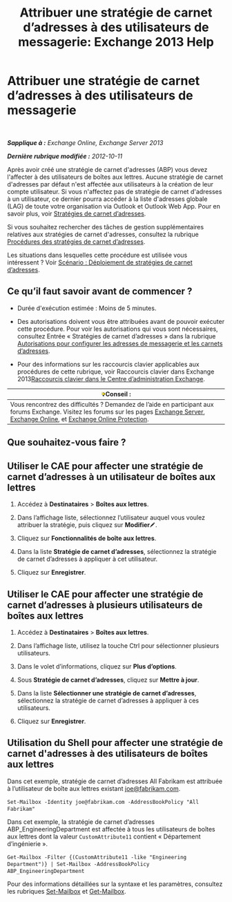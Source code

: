 ﻿---
title: 'Attribuer une stratégie de carnet d’adresses à des utilisateurs de messagerie: Exchange 2013 Help'
TOCTitle: Attribuer une stratégie de carnet d’adresses à des utilisateurs de messagerie
ms:assetid: bdfe6575-24c0-47d0-9cfb-ece910db248b
ms:mtpsurl: https://technet.microsoft.com/fr-fr/library/Hh529942(v=EXCHG.150)
ms:contentKeyID: 50479085
ms.date: 04/24/2018
mtps_version: v=EXCHG.150
ms.translationtype: HT
---

# Attribuer une stratégie de carnet d’adresses à des utilisateurs de messagerie

 

_**Sapplique à :** Exchange Online, Exchange Server 2013_

_**Dernière rubrique modifiée :** 2012-10-11_

Après avoir créé une stratégie de carnet d'adresses (ABP) vous devez l'affecter à des utilisateurs de boîtes aux lettres. Aucune stratégie de carnet d'adresses par défaut n'est affectée aux utilisateurs à la création de leur compte utilisateur. Si vous n'affectez pas de stratégie de carnet d'adresses à un utilisateur, ce dernier pourra accéder à la liste d'adresses globale (LAG) de toute votre organisation via Outlook et Outlook Web App. Pour en savoir plus, voir [Stratégies de carnet d’adresses](address-book-policies-exchange-2013-help.md).

Si vous souhaitez rechercher des tâches de gestion supplémentaires relatives aux stratégies de carnet d'adresses, consultez la rubrique [Procédures des stratégies de carnet d’adresses](address-book-policy-procedures-exchange-2013-help.md).

Les situations dans lesquelles cette procédure est utilisée vous intéressent ? Voir [Scénario : Déploiement de stratégies de carnet d’adresses](scenario-deploying-address-book-policies-exchange-2013-help.md).

## Ce qu’il faut savoir avant de commencer ?

  - Durée d'exécution estimée : Moins de 5 minutes.

  - Des autorisations doivent vous être attribuées avant de pouvoir exécuter cette procédure. Pour voir les autorisations qui vous sont nécessaires, consultez Entrée « Stratégies de carnet d’adresses » dans la rubrique [Autorisations pour configurer les adresses de messagerie et les carnets d’adresses](email-address-and-address-book-permissions-exchange-2013-help.md).

  - Pour des informations sur les raccourcis clavier applicables aux procédures de cette rubrique, voir Raccourcis clavier dans Exchange 2013[Raccourcis clavier dans le Centre d’administration Exchange](keyboard-shortcuts-in-the-exchange-admin-center-exchange-online-protection-help.md).

<table>
<thead>
<tr class="header">
<th><img src="images/Bb125224.tip(EXCHG.150).gif" title="Conseil" alt="Conseil" />Conseil :</th>
</tr>
</thead>
<tbody>
<tr class="odd">
<td>Vous rencontrez des difficultés ? Demandez de l’aide en participant aux forums Exchange. Visitez les forums sur les pages <a href="https://go.microsoft.com/fwlink/p/?linkid=60612">Exchange Server</a>, <a href="https://go.microsoft.com/fwlink/p/?linkid=267542">Exchange Online</a>, et <a href="https://go.microsoft.com/fwlink/p/?linkid=285351">Exchange Online Protection</a>.</td>
</tr>
</tbody>
</table>


## Que souhaitez-vous faire ?

## Utiliser le CAE pour affecter une stratégie de carnet d’adresses à un utilisateur de boîtes aux lettres

1.  Accédez à **Destinataires** \> **Boîtes aux lettres**.

2.  Dans l’affichage liste, sélectionnez l’utilisateur auquel vous voulez attribuer la stratégie, puis cliquez sur **Modifier**![Icône Modifier](images/Bb124582.6f53ccb2-1f13-4c02-bea0-30690e6ea71d(EXCHG.150).gif "Icône Modifier").

3.  Cliquez sur **Fonctionnalités de boîte aux lettres**.

4.  Dans la liste **Stratégie de carnet d’adresses**, sélectionnez la stratégie de carnet d’adresses à appliquer à cet utilisateur.

5.  Cliquez sur **Enregistrer**.

## Utiliser le CAE pour affecter une stratégie de carnet d’adresses à plusieurs utilisateurs de boîtes aux lettres

1.  Accédez à **Destinataires** \> **Boîtes aux lettres**.

2.  Dans l’affichage liste, utilisez la touche Ctrl pour sélectionner plusieurs utilisateurs.

3.  Dans le volet d’informations, cliquez sur **Plus d’options**.

4.  Sous **Stratégie de carnet d’adresses**, cliquez sur **Mettre à jour**.

5.  Dans la liste **Sélectionner une stratégie de carnet d’adresses**, sélectionnez la stratégie de carnet d’adresses à appliquer à ces utilisateurs.

6.  Cliquez sur **Enregistrer**.

## Utilisation du Shell pour affecter une stratégie de carnet d'adresses à des utilisateurs de boîtes aux lettres

Dans cet exemple, stratégie de carnet d’adresses All Fabrikam est attribuée à l’utilisateur de boîte aux lettres existant joe@fabrikam.com.

    Set-Mailbox -Identity joe@fabrikam.com -AddressBookPolicy "All Fabrikam"

Dans cet exemple, la stratégie de carnet d’adresses ABP\_EngineeringDepartment est affectée à tous les utilisateurs de boîtes aux lettres dont la valeur `CustomAttribute11` contient « Département d’ingénierie ».

    Get-Mailbox -Filter {(CustomAttribute11 -like "Engineering Department")} | Set-Mailbox -AddressBookPolicy ABP_EngineeringDepartment

Pour des informations détaillées sur la syntaxe et les paramètres, consultez les rubriques [Set-Mailbox](https://technet.microsoft.com/fr-fr/library/bb123981\(v=exchg.150\)) et [Get-Mailbox](https://technet.microsoft.com/fr-fr/library/bb123685\(v=exchg.150\)).

